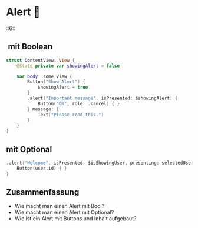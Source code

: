 # Alert 🧩
::6::

##  mit Boolean

```swift
struct ContentView: View {
    @State private var showingAlert = false

    var body: some View {
		Button("Show Alert") {
		    showingAlert = true
		}
		.alert("Important message", isPresented: $showingAlert) {
		    Button("OK", role: .cancel) { }
		} message: {
		    Text("Please read this.")
		}
    }
}
```


## mit Optional

```swift
.alert("Welcome", isPresented: $isShowingUser, presenting: selectedUser) { user in
    Button(user.id) { }
}
```

## Zusammenfassung
- Wie macht man einen Alert mit Bool?
- Wie macht man einen Alert mit Optional?
- Wie ist ein Alert mit Buttons und Inhalt aufgebaut?